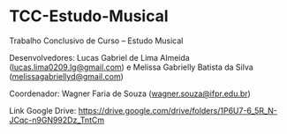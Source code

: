 # TCC-Estudo-Musical
Trabalho Conclusivo de Curso – Estudo Musical

Desenvolvedores: Lucas Gabriel de Lima Almeida (lucas.lima0209.lg@gmail.com) e Melissa Gabrielly Batista da Silva (melissagabriellyd@gmail.com)

Coordenador: Wagner Faria de Souza (wagner.souza@ifpr.edu.br)

Link Google Drive: https://drive.google.com/drive/folders/1P6U7-6_5R_N-JCqc-n9GN992Dz_TntCm
